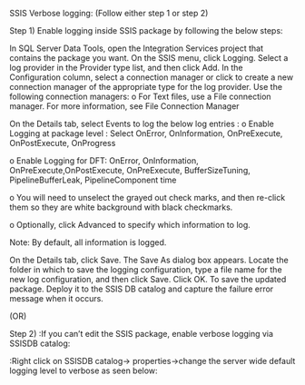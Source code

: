 SSIS Verbose logging: (Follow either step 1 or step 2)

Step 1) Enable logging inside SSIS package by following the below steps:

In SQL Server Data Tools, open the Integration Services project that contains the package you want.
On the SSIS menu, click Logging.
Select a log provider in the Provider type list, and then click Add.
In the Configuration column, select a connection manager or click <New connection> to create a new connection manager of the appropriate type for the log provider. Use the following connection managers:
o   For Text files, use a File connection manager. For more information, see File Connection Manager

On the Details tab, select Events to log the below log entries :
o   Enable Logging at package level  : Select OnError, OnInformation, OnPreExecute, OnPostExecute, OnProgress

o   Enable Logging for DFT: OnError, OnInformation, OnPreExecute,OnPostExecute, OnPreExecute, BufferSizeTuning, PipelineBufferLeak, PipelineComponent time

o   You will need to unselect the grayed out check marks, and then re-click them so they are white background with black checkmarks.

o   Optionally, click Advanced to specify which information to log.

Note: By default, all information is logged.

On the Details tab, click Save. The Save As dialog box appears. Locate the folder in which to save the logging configuration, type a file name for the new log configuration, and then click Save.
Click OK.
To save the updated package. Deploy it to the SSIS DB catalog and capture the failure error message when it occurs.
 

(OR)

 

Step 2) :If you can’t edit the SSIS package, enable verbose logging via SSISDB catalog:

:Right click on SSISDB catalog-> properties->change the server wide default logging level to verbose as seen below:

  

 